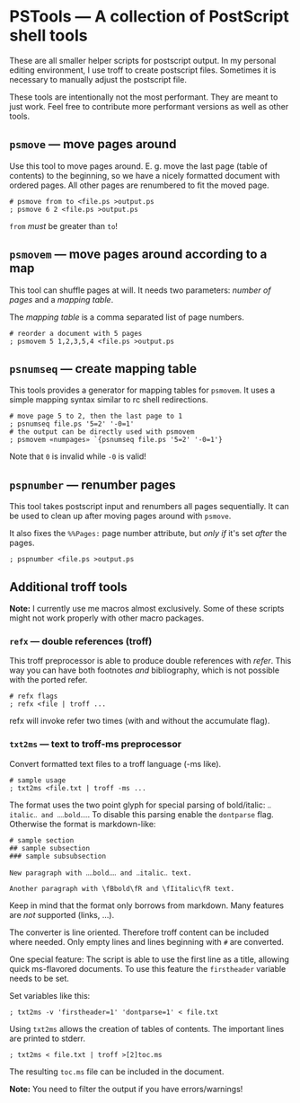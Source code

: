 PSTools — A collection of PostScript shell tools
================================================

These are all smaller helper scripts for postscript output.
In my personal editing environment, I use troff to create postscript files.
Sometimes it is necessary to manually adjust the postscript file.

These tools are intentionally not the most performant.
They are meant to just work.
Feel free to contribute more performant versions as well as other tools.

## `psmove` — move pages around

Use this tool to move pages around.
E. g. move the last page (table of contents) to the beginning, so we have a nicely formatted document with ordered pages.
All other pages are renumbered to fit the moved page.

	# psmove from to <file.ps >output.ps
	; psmove 6 2 <file.ps >output.ps

`from` _must_ be greater than `to`!

## `psmovem` — move pages around according to a map

This tool can shuffle pages at will.
It needs two parameters: _number of pages_ and a _mapping table_.

The _mapping table_ is a comma separated list of page numbers.

	# reorder a document with 5 pages
	; psmovem 5 1,2,3,5,4 <file.ps >output.ps

## `psnumseq` — create mapping table

This tools provides a generator for mapping tables for `psmovem`.
It uses a simple mapping syntax similar to rc shell redirections.

	# move page 5 to 2, then the last page to 1
	; psnumseq file.ps '5=2' '-0=1'
	# the output can be directly used with psmovem
	; psmovem «numpages» `{psnumseq file.ps '5=2' '-0=1'}

Note that `0` is invalid while `-0` is valid! 

## `pspnumber` — renumber pages

This tool takes postscript input and renumbers all pages sequentially.
It can be used to clean up after moving pages around with `psmove`.

It also fixes the `%%Pages:` page number attribute, but _only if_ it's set _after_ the pages.

	; pspnumber <file.ps >output.ps

## Additional troff tools

**Note:** I currently use me macros almost exclusively.
Some of these scripts might not work properly with other macro packages.

### `refx` — double references (troff)

This troff preprocessor is able to produce double references with _refer_.
This way you can have both footnotes _and_ bibliography, which is not possible with the ported refer.

	# refx flags
	; refx <file | troff ...

refx will invoke refer two times (with and without the accumulate flag).

### `txt2ms` — text to troff-ms preprocessor

Convert formatted text files to a troff language (-ms like).

	# sample usage
	; txt2ms <file.txt | troff -ms ...

The format uses the two point glyph for special parsing of bold/italic: `‥italic‥ and ‥‥bold‥‥`.
To disable this parsing enable the `dontparse` flag.
Otherwise the format is markdown-like:

	# sample section
	## sample subsection
	### sample subsubsection
	
	New paragraph with ‥‥bold‥‥ and ‥italic‥ text.
	
	Another paragraph with \fBbold\fR and \fIitalic\fR text.

Keep in mind that the format only borrows from markdown.
Many features are _not_ supported (links, ...).

The converter is line oriented.
Therefore troff content can be included where needed.
Only empty lines and lines beginning with `#` are converted.

One special feature: The script is able to use the first line as a title, allowing quick ms-flavored documents.
To use this feature the `firstheader` variable needs to be set.

Set variables like this:

	; txt2ms -v 'firstheader=1' 'dontparse=1' < file.txt

Using `txt2ms` allows the creation of tables of contents.
The important lines are printed to stderr.

	; txt2ms < file.txt | troff >[2]toc.ms

The resulting `toc.ms` file can be included in the document.

**Note:** You need to filter the output if you have errors/warnings!
